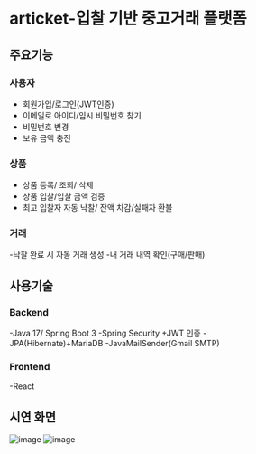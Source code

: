 # articket-입찰 기반 중고거래 플랫폼

## 주요기능
### 사용자
- 회원가입/로그인(JWT인증)
- 이메일로 아이디/임시 비밀번호 찾기
- 비밀번호 변경
- 보유 금액 충전

### 상품
- 상품 등록/ 조회/ 삭제
- 상품 입찰/입찰 금액 검증
- 최고 입찰자 자동 낙찰/ 잔액 차감/실패자 환불

### 거래
-낙찰 완료 시 자동 거래 생성
-내 거래 내역 확인(구매/판매)

## 사용기술
### Backend
-Java 17/ Spring Boot 3
-Spring Security +JWT 인증
-JPA(Hibernate)+MariaDB
-JavaMailSender(Gmail SMTP)

### Frontend
-React 

## 시연 화면
![image](https://github.com/user-attachments/assets/59bec9eb-95cf-4c6c-ae63-addb0497abf6)
![image](https://github.com/user-attachments/assets/a19bf731-f729-4be1-8676-ce39f6cfcad3)

